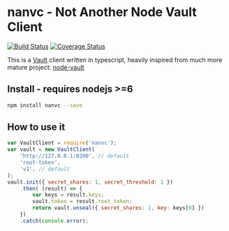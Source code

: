 # nanvc - Not Another Node Vault Client
[![Build Status](https://travis-ci.org/zailic/nanvc.svg?branch=master)](https://travis-ci.org/zailic/nanvc)
[![Coverage Status](https://coveralls.io/repos/github/zailic/nanvc/badge.svg?branch=master)](https://coveralls.io/github/zailic/nanvc?branch=master)

This is a [Vault](https://www.vaultproject.io/) client written in typescript, heavily inspired from much more mature
project: [node-vault](https://github.com/kr1sp1n/node-vault)

## Install - requires nodejs >=6
``` bash
npm install nanvc --save
```
## How to use it
```javascript
var VaultClient = require('nanvc');
var vault = new VaultClient(
    'http://127.0.0.1:8200', // default
    'root-token',
    'v1', // default 
);
vault.init({ secret_shares: 1, secret_threshold: 1 })
    .then( (result) => {
        var keys = result.keys;
        vault.token = result.root_token;
        return vault.unseal({ secret_shares: 1, key: keys[0] })
    })
    .catch(console.error);
```
####

